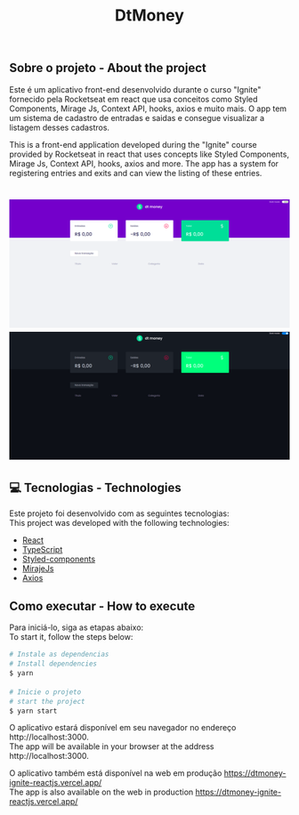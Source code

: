 <h1 align="center">
  <strong>DtMoney</strong>
</h1>
<br>

## Sobre o projeto - About the project

Este é um aplicativo front-end desenvolvido durante o curso "Ignite" fornecido pela Rocketseat em react que usa conceitos como Styled Components, Mirage Js, Context API, hooks, axios e muito mais. O app tem um sistema de cadastro de entradas e saidas e consegue visualizar a listagem desses cadastros.


This is a front-end application developed during the "Ignite" course provided by Rocketseat in react that uses concepts like Styled Components, Mirage Js, Context API, hooks, axios and more. The app has a system for registering entries and exits and can view the listing of these entries.



<h1 align="center" display="flex">
   <img src=".github/prototipo1.png">
   <img src=".github/prototipo2.png">
</h1>

## :computer: Tecnologias - Technologies 

Este projeto foi desenvolvido com as seguintes tecnologias:
<br>
This project was developed with the following technologies:

- [React](https://reactjs.org)
- [TypeScript](https://www.typescriptlang.org/)
- [Styled-components](https://styled-components.com/)
- [MirajeJs](https://miragejs.com/)
- [Axios](https://github.com/axios/axios)
  <br>

## Como executar - How to execute
Para iniciá-lo, siga as etapas abaixo:
<br>
To start it, follow the steps below:

```bash
# Instale as dependencias
# Install dependencies
$ yarn

# Inicie o projeto
# start the project
$ yarn start
```
O aplicativo estará disponível em seu navegador no endereço http://localhost:3000.
<br>
The app will be available in your browser at the address http://localhost:3000.


O aplicativo também está disponível na web em produção https://dtmoney-ignite-reactjs.vercel.app/
<br>
The app is also available on the web in production https://dtmoney-ignite-reactjs.vercel.app/

<br>


